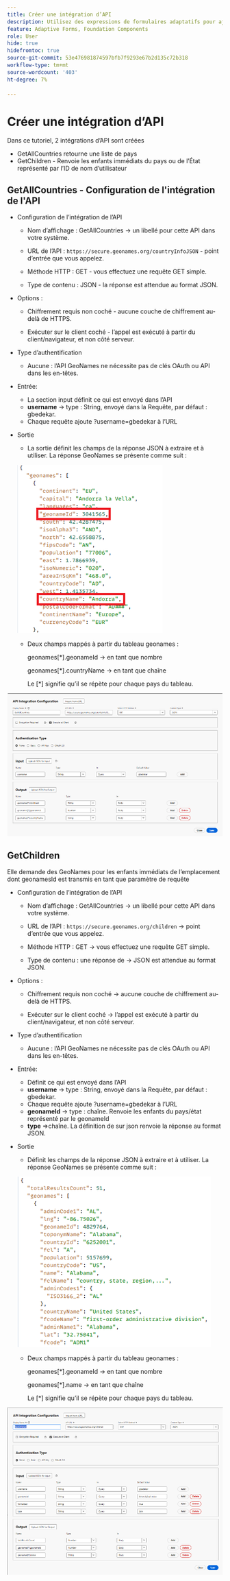 ```yaml
---
title: Créer une intégration d’API
description: Utilisez des expressions de formulaires adaptatifs pour ajouter la validation et le calcul automatiques ainsi que pour activer ou désactiver la visibilité d’une section.
feature: Adaptive Forms, Foundation Components
role: User
hide: true
hidefromtoc: true
source-git-commit: 53e476981874597bfb7f9293e67b2d135c72b318
workflow-type: tm+mt
source-wordcount: '403'
ht-degree: 7%

---
```



# Créer une intégration d’API

Dans ce tutoriel, 2 intégrations d’API sont créées

- GetAllCountries retourne une liste de pays
- GetChildren - Renvoie les enfants immédiats du pays ou de l’État représenté par l’ID de nom d’utilisateur

## GetAllCountries - Configuration de l&#39;intégration de l&#39;API

- Configuration de l’intégration de l’API

   - Nom d’affichage : GetAllCountries → un libellé pour cette API dans votre système.

   - URL de l’API : `https://secure.geonames.org/countryInfoJSON` - point d’entrée que vous appelez.

   - Méthode HTTP : GET - vous effectuez une requête GET simple.

   - Type de contenu : JSON - la réponse est attendue au format JSON.

- Options :

   - Chiffrement requis non coché - aucune couche de chiffrement au-delà de HTTPS.

   - Exécuter sur le client coché - l’appel est exécuté à partir du client/navigateur, et non côté serveur.
- Type d’authentification
   - Aucune : l’API GeoNames ne nécessite pas de clés OAuth ou API dans les en-têtes.
- Entrée:
   - La section input définit ce qui est envoyé dans l’API
   - **username** → type : String, envoyé dans la Requête, par défaut : gbedekar.
   - Chaque requête ajoute ?username=gbedekar à l’URL
- Sortie
   - La sortie définit les champs de la réponse JSON à extraire et à utiliser.
La réponse GeoNames se présente comme suit :

  ![réponse-json](assets/geonames-data.png)
   - Deux champs mappés à partir du tableau geonames :

     geonames[*].geonameId → en tant que nombre

     geonames[*].countryName → en tant que chaîne

     Le [*] signifie qu’il se répète pour chaque pays du tableau.



![obtenir-tous-les-pays ](assets/api-integration.png)


## GetChildren

Elle demande des GeoNames pour les enfants immédiats de l’emplacement dont geonamesId est transmis en tant que paramètre de requête

- Configuration de l’intégration de l’API

   - Nom d’affichage : GetAllCountries → un libellé pour cette API dans votre système.

   - URL de l’API : `https://secure.geonames.org/children` → point d’entrée que vous appelez.

   - Méthode HTTP : GET → vous effectuez une requête GET simple.

   - Type de contenu : une réponse de → JSON est attendue au format JSON.

- Options :

   - Chiffrement requis non coché → aucune couche de chiffrement au-delà de HTTPS.

   - Exécuter sur le client coché → l’appel est exécuté à partir du client/navigateur, et non côté serveur.
- Type d’authentification
   - Aucune : l’API GeoNames ne nécessite pas de clés OAuth ou API dans les en-têtes.
- Entrée:
   - Définit ce qui est envoyé dans l’API
   - **username** → type : String, envoyé dans la Requête, par défaut : gbedekar.
   - Chaque requête ajoute ?username=gbedekar à l’URL
   - **geonameId** -> type : chaîne. Renvoie les enfants du pays/état représenté par le geonameId
   - **type** =>chaîne. La définition de sur json renvoie la réponse au format JSON.
- Sortie
   - Définit les champs de la réponse JSON à extraire et à utiliser.
La réponse GeoNames se présente comme suit :

  ![réponse-json](assets/child-elements-data.png)
   - Deux champs mappés à partir du tableau geonames :

     geonames[*].geonameId → en tant que nombre

     geonames[*].name → en tant que chaîne

     Le [*] signifie qu’il se répète pour chaque pays du tableau.


![get-children](assets/get-children-api-integration.png)
